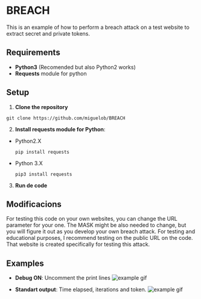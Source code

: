 # BREACH
This is an example of how to perform a breach attack on a test website to extract secret and private tokens.

## Requirements
- **Python3** (Recomended but also Python2 works)
- **Requests** module for python

## Setup
1. **Clone the repository**

`git clone https://github.com/miguelob/BREACH`

2. **Install requests module for Python**:
  - Python2.X
  
    `pip install requests`
  - Python 3.X

    `pip3 install requests`

 3. **Run de code**
 
 ## Modificacions
 For testing this code on your own websites, you can change the URL parameter for your one. The MASK might be also needed to change, but you will figure it out as you develop your own breach attack. For testing and educational purposes, I recommend testing on the public URL on the code. That website is created specifically for testing this attack.
 
 ## Examples
-  **Debug ON**: Uncomment the print lines
  ![example gif](https://github.com/miguelob/BREACH/blob/main/media/debug.gif)
  
-  **Standart output**: Time elapsed, iterations and token.
  ![example gif](https://github.com/miguelob/BREACH/blob/main/media/output.gif)
